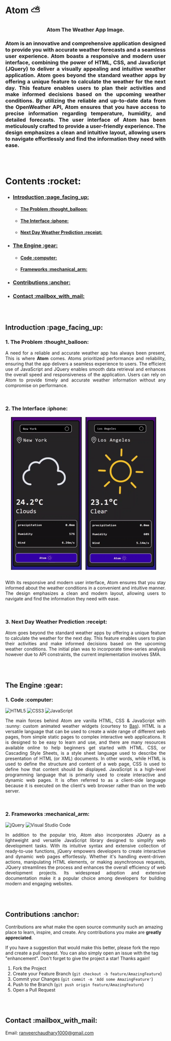 # Atom  :partly_sunny:
<h3 align = "center"><strong>Atom The Weather App Image.</strong><h3>

<div style = "text-align: center;">
  <p align="justify">Atom is an innovative and comprehensive application
  designed to provide you with accurate weather forecasts and a seamless user experience.
  Atom boasts a responsive and modern user interface, combining the power of HTML,
  CSS, and JavaScript (JQuery) to deliver a visually appealing and intuitive weather
  application. Atom goes beyond the standard weather apps by offering a unique feature to
  calculate the weather for the next day. This feature enables users to plan their activities
  and make informed decisions based on the upcoming weather conditions. By utilizing the
  reliable and up-to-date data from the OpenWeather API, Atom ensures that you have
  access to precise information regarding temperature, humidity, and detailed forecasts.
  The user interface of Atom has been meticulously crafted to provide a user-friendly
  experience. The design emphasizes a clean and intuitive layout, allowing users to
  navigate effortlessly and find the information they need with ease.
  <p>
</div>
  
##

<br>
  
<h1>Contents :rocket:</h1>
<div>
  <ul>
    <li>
    <h3><a href = "#basics">Introduction :page_facing_up:</a></h3>
    <ul>
      <li>
        <h4><a href = "#problem">The Problem :thought_balloon:</a></h4>
      </li>
      <li>
        <h4><a href = "#ui">The Interface :iphone:</a></h4>
      </li>
      <li>
        <h4><a href = "#prediction">Next Day Weather Prediction :receipt:</a></h4>
      </li>
    </ul>
    </li>
    <li>
      <h3><a href = "#engine">The Engine :gear:</a></h3>
      <ul>
      <li>
        <h4><a href = "#code">Code :computer:</a></h4>
      </li>
      <li>
        <h4><a href = "#framework">Frameworks :mechanical_arm:</a></h4>
      </li>
    </ul>
    </li>
    <li>
      <h3><a href = "#contributions">Contributions :anchor:</a></h3>
    </li>
    <li>
      <h3><a href = "#contact">Contact :mailbox_with_mail:<a/></h3>
    </li>
  </ul>
</div>

##

<br>

<h2 id = "basics">Introduction :page_facing_up:</h2>

<h3 id = "problem"> 1. The Problem :thought_balloon: </h3>

<p align="justify">A need for a reliable and accurate weather app has always been present, This is where <strong>Atom</strong> comes. Atoms prioritized performance and reliability, ensuring that the app delivers a seamless experience to users. The efficient use of JavaScript and JQuery enables smooth data retrieval and enhances the overall speed and responsiveness of the application. Users can rely on Atom to provide timely and accurate weather information without any compromise on performance.</p>

<br>

<h3 id = "ui"> 2. The Interface :iphone: </h3>
<div align = "center" style = "display: flex; flex-direction: row; justify-content: center; align-items: center;">
  <img height = "480vh" width = "auto" src = "https://github.com/ranveerchaudhary/Atom/blob/main/gar/cloudy.gif">
  &nbsp
  &nbsp
  <img height = "480vh" width = "auto" src = "https://github.com/ranveerchaudhary/Atom/blob/main/gar/sunny.gif">
  &nbsp
  &nbsp
</div>
<br>
<p align="justify">With its responsive and modern user interface, Atom ensures that you stay informed about the weather conditions in a convenient and intuitive manner. The design emphasizes a clean and modern layout, allowing users to navigate and find the information they need with ease.</p>

<br>

<h3 id = "prediction"> 3. Next Day Weather Prediction :receipt:</h3>

<p align = "justify"> Atom goes beyond the standard weather apps by offering a unique feature to
calculate the weather for the next day. This feature enables users to plan their activities
and make informed decisions based on the upcoming weather conditions. The initial plan was to incorporate time-series analysis however due to API constraints, the current implementation involves SMA.</p>
<!--
<div align = "center" style = "display: flex; flex-direction: row; justify-content: center; align-items: center;">
  <img height = "480vh" width = "auto" src = "https://github.com/ranveerchaudhary/Atom/blob/main/gar/cloudy.gif">
  &nbsp
  &nbsp
  <img height = "480vh" width = "auto" src = "https://github.com/ranveerchaudhary/Atom/blob/main/gar/sunny.gif">
  &nbsp
  &nbsp
</div>
-->

##

<br>

<h2 id = "engine">The Engine :gear: </h2>

<h3 id = "code">1. Code :computer:</h3>

![HTML5](https://img.shields.io/badge/html5-%23E34F26.svg?style=for-the-badge&logo=html5&logoColor=white)
![CSS3](https://img.shields.io/badge/css3-%231572B6.svg?style=for-the-badge&logo=css3&logoColor=white)
![JavaScript](https://img.shields.io/badge/javascript-%23323330.svg?style=for-the-badge&logo=javascript&logoColor=%23F7DF1E)

<p align = "justify">The main forces behind Atom are vanilla HTML, CSS & JavaScript with :sunny: custom animated weather widgets (courtesy to <a href = "https://bas.dev/">Bas</a>). HTML is a versatile language that can be used to create a wide range of different web pages, from simple static pages to complex interactive web applications. It is designed to be easy to learn and use, and there are many resources available online to help beginners get started with HTML.  CSS, or Cascading Style Sheets, is a style sheet language used to describe the presentation of HTML (or XML) documents. In other words, while HTML is used to define the structure and content of a web page, CSS is used to define how that content should be displayed. JavaScript is a high-level programming language that is primarily used to create interactive and dynamic web pages. It is often referred to as a client-side language because it is executed on the client's web browser rather than on the web server.</p>

<br>

<h3 id = "framework">2. Frameworks :mechanical_arm:</h3> 

![jQuery](https://img.shields.io/badge/jquery-%230769AD.svg?style=for-the-badge&logo=jquery&logoColor=white)
![Visual Studio Code](https://img.shields.io/badge/Visual%20Studio%20Code-0078d7.svg?style=for-the-badge&logo=visual-studio-code&logoColor=white)

<p align = "justify">In addition to the popular trio, Atom also incorporates JQuery as a lightweight and versatile JavaScript library designed to simplify web development tasks. With its intuitive syntax and extensive collection of ready-to-use functions, jQuery empowers developers to create interactive and dynamic web pages effortlessly. Whether it's handling event-driven actions, manipulating HTML elements, or making asynchronous requests, JQuery streamlines the process and enhances the overall efficiency of web development projects. Its widespread adoption and extensive documentation make it a popular choice among developers for building modern and engaging websites.</p>

##

<br>

<h2 id = "contributions">Contributions :anchor:</h2>

Contributions are what make the open source community such an amazing place to learn, inspire, and create. Any contributions you make are **greatly appreciated**.

If you have a suggestion that would make this better, please fork the repo and create a pull request. You can also simply open an issue with the tag "enhancement".
Don't forget to give the project a star! Thanks again!

1. Fork the Project
2. Create your Feature Branch (`git checkout -b feature/AmazingFeature`)
3. Commit your Changes (`git commit -m 'Add some AmazingFeature'`)
4. Push to the Branch (`git push origin feature/AmazingFeature`)
5. Open a Pull Request

##

<br>

<h2 id = "contact">Contact :mailbox_with_mail:</h2>

Email: ranveerchaudhary1000@gmail.com
